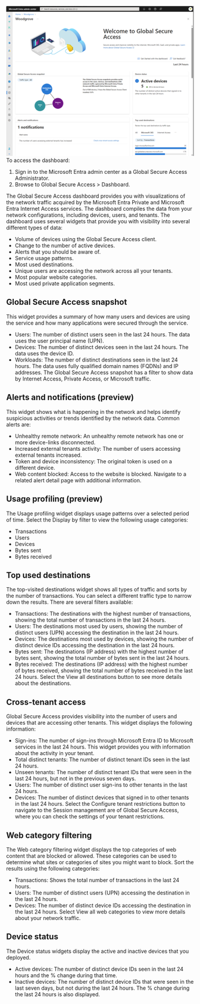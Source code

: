 ![Screenshot of the Global Secure Access dashboard page with some sample data for several different datapoints](../media/dashboard-global-secure-access.png)
To access the dashboard:
1. Sign in to the Microsoft Entra admin center as a Global Secure Access Administrator.
1. Browse to Global Secure Access > Dashboard.

The Global Secure Access dashboard provides you with visualizations of the network traffic acquired by the Microsoft Entra Private and Microsoft Entra Internet Access services. The dashboard compiles the data from your network configurations, including devices, users, and tenants. The dashboard uses several widgets that provide you with visibility into several different types of data:
 - Volume of devices using the Global Secure Access client.
 - Change to the number of active devices.
 - Alerts that you should be aware of.
 - Service usage patterns.
 - Most used destinations.
 - Unique users are accessing the network across all your tenants.
 - Most popular website categories.
 - Most used private application segments.

## Global Secure Access snapshot
This widget provides a summary of how many users and devices are using the service and how many applications were secured through the service.
 - Users: The number of distinct users seen in the last 24 hours. The data uses the user principal name (UPN).
 - Devices: The number of distinct devices seen in the last 24 hours. The data uses the device ID.
 - Workloads: The number of distinct destinations seen in the last 24 hours. The data uses fully qualified domain names (FQDNs) and IP addresses.
The Global Secure Access snapshot has a filter to show data by Internet Access, Private Access, or Microsoft traffic.

## Alerts and notifications (preview)
This widget shows what is happening in the network and helps identify suspicious activities or trends identified by the network data. Common alerts are:
 - Unhealthy remote network: An unhealthy remote network has one or more device-links disconnected.
 - Increased external tenants activity: The number of users accessing external tenants increased.
 - Token and device inconsistency: The original token is used on a different device.
 - Web content blocked: Access to the website is blocked.
Navigate to a related alert detail page with additional information.


## Usage profiling (preview)
The Usage profiling widget displays usage patterns over a selected period of time. Select the Display by filter to view the following usage categories:
 - Transactions
 - Users
 - Devices
 - Bytes sent
 - Bytes received

## Top used destinations
The top-visited destinations widget shows all types of traffic and sorts by the number of transactions. You can select a different traffic type to narrow down the results. There are several filters available:
 - Transactions: The destinations with the highest number of transactions, showing the total number of transactions in the last 24 hours.
 - Users: The destinations most used by users, showing the number of distinct users (UPN) accessing the destination in the last 24 hours.
 - Devices: The destinations most used by devices, showing the number of distinct device IDs accessing the destination in the last 24 hours.
 - Bytes sent: The destinations (IP address) with the highest number of bytes sent, showing the total number of bytes sent in the last 24 hours.
 - Bytes received: The destinations (IP address) with the highest number of bytes received, showing the total number of bytes received in the last 24 hours.
Select the View all destinations button to see more details about the destinations.

## Cross-tenant access
Global Secure Access provides visibility into the number of users and devices that are accessing other tenants. This widget displays the following information:
 - Sign-ins: The number of sign-ins through Microsoft Entra ID to Microsoft services in the last 24 hours. This widget provides you with information about the activity in your tenant.
 - Total distinct tenants: The number of distinct tenant IDs seen in the last 24 hours.
 - Unseen tenants: The number of distinct tenant IDs that were seen in the last 24 hours, but not in the previous seven days.
 - Users: The number of distinct user sign-ins to other tenants in the last 24 hours.
 - Devices: The number of distinct devices that signed in to other tenants in the last 24 hours.
Select the Configure tenant restrictions button to navigate to the Session management are of Global Secure Access, where you can check the settings of your tenant restrictions.

## Web category filtering
The Web category filtering widget displays the top categories of web content that are blocked or allowed. These categories can be used to determine what sites or categories of sites you might want to block. Sort the results using the following categories:
 - Transactions: Shows the total number of transactions in the last 24 hours.
 - Users: The number of distinct users (UPN) accessing the destination in the last 24 hours.
 - Devices: The number of distinct device IDs accessing the destination in the last 24 hours.
Select View all web categories to view more details about your network traffic.

## Device status
The Device status widgets display the active and inactive devices that you deployed.
 - Active devices: The number of distinct device IDs seen in the last 24 hours and the % change during that time.
 - Inactive devices: The number of distinct device IDs that were seen in the last seven days, but not during the last 24 hours. The % change during the last 24 hours is also displayed.
